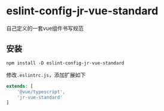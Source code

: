 # eslint-config-jr-vue-standard
自己定义的一套vue组件书写规范

## 安装

```
npm install -D eslint-config-jr-vue-standard
```

修改`.eslintrc.js`，添加扩展如下
```js
extends: [
    '@vue/typescript',
    'jr-vue-standard'
]
```


